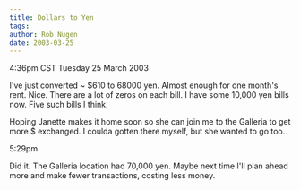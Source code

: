 ```yaml
---
title: Dollars to Yen
tags: 
author: Rob Nugen
date: 2003-03-25
---
```


<p class=date>4:36pm CST Tuesday 25 March 2003</p>

<p>I've just converted ~ $610 to 68000 yen.  Almost enough for one
month's rent.  Nice.  There are a lot of zeros on each bill.  I have
some 10,000 yen bills now.  Five such bills I think.</p>

<p>Hoping Janette makes it home soon so she can join me to the
Galleria to get more $ exchanged. I coulda gotten there myself, but
she wanted to go too.</p>

<p class=date>5:29pm</p>

<p>Did it.  The Galleria location had 70,000 yen.  Maybe next time
I'll plan ahead more and make fewer transactions, costing less
money.</p>
